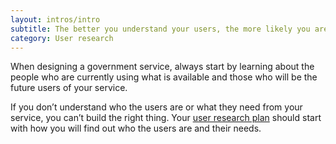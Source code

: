 ```yaml
---
layout: intros/intro
subtitle: The better you understand your users, the more likely you are to design and build a service that works well for them.
category: User research
---
```

When designing a government service, always start by learning about the people who are currently using what is available and those who will be the future users of your service.


If you don’t understand who the users are or what they need from your service, you can’t build the right thing.
Your [user research plan](../planning-user-research/) should start with how you will find out who the users are and their needs.
